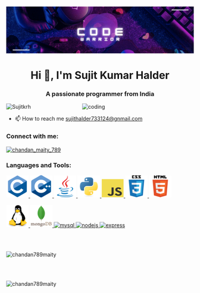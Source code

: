 ![logo](https://github.com/chandan789maity/chandan789maity/blob/main/1.png)
<h1 align="center">Hi 👋, I'm Sujit Kumar Halder</h1>
<h3 align="center">A passionate programmer from India</h3>
<img align="right" alt="coding" width="300"
    src="https://img.freepik.com/free-vector/man-sitting-desktop-pc-computer-screen_3446-328.jpg?size=626&ext=jpg&ga=GA1.1.1536215559.1703188933&semt=ais">

<p align="left"> <img
        src="https://komarev.com/ghpvc/?username=Sujitkrh&label=Profile%20views&color=0e75b6&style=flat"
        alt="Sujitkrh" /> </p>

- 📫 How to reach me sujithalder733124@gnmail.com

<h3 align="left">Connect with me:</h3>
<p align="left">
    <a href="https://instagram.com/iam._.sujit" target="blank"><img align="center"
            src="https://raw.githubusercontent.com/rahuldkjain/github-profile-readme-generator/master/src/images/icons/Social/instagram.svg"
            alt="chandan_maity_789" height="30" width="40" /></a>
</p>

<h3 align="left">Languages and Tools:</h3>
<p align="left"> <a href="https://www.cprogramming.com/" target="_blank" rel="noreferrer"> <img
            src="https://raw.githubusercontent.com/devicons/devicon/master/icons/c/c-original.svg" alt="c" width="60"
            height="60" /> </a> <a href="https://www.w3schools.com/cpp/" target="_blank" rel="noreferrer"> <img
            src="https://raw.githubusercontent.com/devicons/devicon/master/icons/cplusplus/cplusplus-original.svg"
            alt="cplusplus" width="60" height="60" /> </a> <a href="https://www.w3schools.com/css/" target="_blank"
        rel="noreferrer"> 
        <img src="https://raw.githubusercontent.com/devicons/devicon/master/icons/java/java-original.svg" alt="java"
            width="60" height="60" /> </a> <a href="https://developer.mozilla.org/en-US/docs/Web/JavaScript"
        target="_blank" rel="noreferrer"><img
            src="https://raw.githubusercontent.com/devicons/devicon/master/icons/python/python-original.svg"
            alt="python" width="60" height="60" /> <img
            src="https://raw.githubusercontent.com/devicons/devicon/master/icons/javascript/javascript-original.svg"
            alt="javascript" width="60" height="50"/> </a> <a href="https://www.linux.org/" target="_blank"
        rel="noreferrer"><img
            src="https://raw.githubusercontent.com/devicons/devicon/master/icons/css3/css3-original-wordmark.svg"
            alt="css3" width="60" height="60" /> </a> <a href="https://expressjs.com" target="_blank" rel="noreferrer"> <img
            src="https://raw.githubusercontent.com/devicons/devicon/master/icons/html5/html5-original-wordmark.svg"
            alt="html5" width="60" height="60" /> </a> <a href="https://www.java.com" target="_blank" rel="noreferrer"><br><br><img
            src="https://raw.githubusercontent.com/devicons/devicon/master/icons/linux/linux-original.svg" alt="linux"
            width="60" height="60" /> </a> <a href="https://www.mongodb.com/" target="_blank" rel="noreferrer"> <img
            src="https://raw.githubusercontent.com/devicons/devicon/master/icons/mongodb/mongodb-original-wordmark.svg"
            alt="mongodb" width="60" height="60" /> </a> <a href="https://www.mysql.com/" target="_blank"
        rel="noreferrer"> <img
            src="https://encrypted-tbn0.gstatic.com/images?q=tbn:ANd9GcRF0JyEseDSZiu5-D6s0c7E2SEbvMq_nE8AODwecvtJR7f5Hg2D&s"
            alt="mysql" width="60" height="60" /> </a> <a href="https://nodejs.org" target="_blank" rel="noreferrer">
        <img src="https://cdn4.iconfinder.com/data/icons/logos-3/454/nodejs-new-pantone-white-512.png"
            alt="nodejs" width="60" height="60" /> </a> <a href="https://www.python.org" target="_blank"
        rel="noreferrer"> 
            <img src="https://encrypted-tbn0.gstatic.com/images?q=tbn:ANd9GcSFZzAEsnTFKY_VO7lJH6iCELUktrDqzZ-ydCz9ypt9zxcgRzhd&s"
            alt="express" width="60" height="60" /> </a> <a href="https://www.w3.org/html/" target="_blank"
        rel="noreferrer"></a> </p>
        <br><br>
<p>&nbsp;<img align="left" src="https://github-readme-stats.vercel.app/api?username=chandan789maity&show_icons=true&theme=dark&title_color=0007ff&text_color=00ffff&locale=en" alt="chandan789maity" /><br><br></p><br>
<p><img align="left" src="https://github-readme-streak-stats.herokuapp.com/?user=chandan789maity&theme=dark" alt="chandan789maity" width="468" height="195"/><br><br></p><br>
<p><img align="left" src="https://github-readme-stats.vercel.app/api/top-langs?username=chandan789maity&show_icons=true&theme=dark&title_color=ff00ff&text_color=cf5953&locale=en&layout=compact" alt="chandan789

